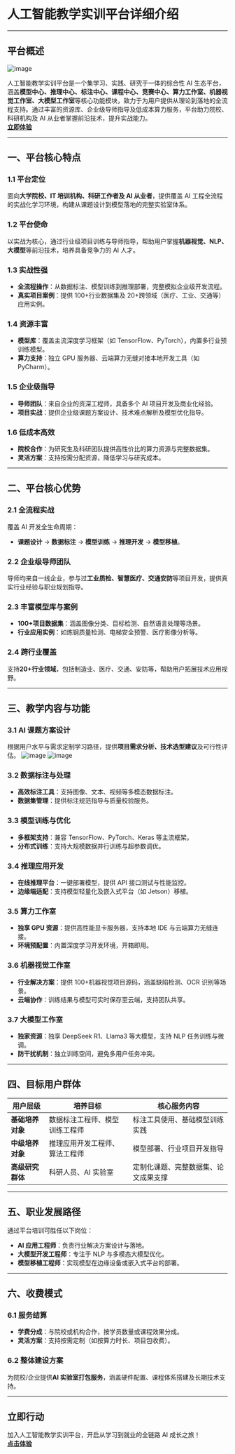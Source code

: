 # 人工智能教学实训平台详细介绍

---

## 平台概述
![image](https://github.com/user-attachments/assets/68ec00da-17e4-4338-95fd-09085ae41a18)

人工智能教学实训平台是一个集学习、实践、研究于一体的综合性 AI 生态平台，涵盖**模型中心、推理中心、标注中心、课程中心、竞赛中心、算力工作室、机器视觉工作室、大模型工作室**等核心功能模块，致力于为用户提供从理论到落地的全流程支持。通过丰富的资源库、企业级导师指导及低成本算力服务，平台助力院校、科研机构及 AI 从业者掌握前沿技术，提升实战能力。  
**[立即体验](https://www.lswai.com)**

---

## 一、平台核心特点

### 1.1 平台定位

面向**大学院校、IT 培训机构、科研工作者及 AI 从业者**，提供覆盖 AI 工程全流程的实战化学习环境，构建从课题设计到模型落地的完整实验室体系。

### 1.2 平台使命

以实战为核心，通过行业级项目训练与导师指导，帮助用户掌握**机器视觉、NLP、大模型**等前沿技术，培养具备竞争力的 AI 人才。

### 1.3 实战性强

-   **全流程操作**：从数据标注、模型训练到推理部署，完整模拟企业级开发流程。
-   **真实项目案例**：提供 100+行业数据集及 20+跨领域（医疗、工业、交通等）应用实例。

### 1.4 资源丰富

-   **模型库**：覆盖主流深度学习框架（如 TensorFlow、PyTorch），内置多行业预训练模型。
-   **算力支持**：独立 GPU 服务器、云端算力无缝对接本地开发工具（如 PyCharm）。

### 1.5 企业级指导

-   **导师团队**：来自企业的资深工程师，具备多个 AI 项目开发及商业化经验。
-   **项目实战**：提供企业级课题方案设计、技术难点解析及模型优化指导。

### 1.6 低成本高效

-   **院校合作**：为研究生及科研团队提供高性价比的算力资源与完整数据集。
-   **灵活方案**：支持按需分配资源，降低学习与研究成本。

---

## 二、平台核心优势

### 2.1 全流程实战

覆盖 AI 开发全生命周期：

-   **课题设计** → **数据标注** → **模型训练** → **推理开发** → **模型移植**。


### 2.2 企业级导师团队

导师均来自一线企业，参与过**工业质检、智慧医疗、交通安防**等项目开发，提供真实行业经验与职业规划指导。

### 2.3 丰富模型库与案例

-   **100+项目数据集**：涵盖图像分类、目标检测、自然语言处理等场景。
-   **行业应用实例**：如炼钢质量检测、电梯安全预警、医疗影像分析等。

### 2.4 跨行业覆盖

支持**20+行业领域**，包括制造业、医疗、交通、安防等，帮助用户拓展技术应用视野。

---

## 三、教学内容与功能

### 3.1 AI 课题方案设计

根据用户水平与需求定制学习路径，提供**项目需求分析、技术选型建议**及可行性评估。
![image](https://github.com/user-attachments/assets/b1b2a3bb-b5ad-40d3-9b97-4346c575e777)
![image](https://github.com/user-attachments/assets/798e61e8-3a95-40f5-b32e-2d0dd71ece3c)

### 3.2 数据标注与处理

-   **高效标注工具**：支持图像、文本、视频等多模态数据标注。
-   **数据集管理**：提供标注规范指导与质量校验服务。

### 3.3 模型训练与优化

-   **多框架支持**：兼容 TensorFlow、PyTorch、Keras 等主流框架。
-   **分布式训练**：支持大规模数据并行训练与超参数调优。

### 3.4 推理应用开发

-   **在线推理平台**：一键部署模型，提供 API 接口测试与性能监控。
-   **边缘端适配**：支持模型轻量化及嵌入式平台（如 Jetson）移植。

### 3.5 算力工作室

-   **独享 GPU 资源**：提供高性能显卡服务器，支持本地 IDE 与云端算力无缝连接。
-   **环境预配置**：内置深度学习开发环境，开箱即用。

### 3.6 机器视觉工作室

-   **行业解决方案**：提供 100+机器视觉项目源码，涵盖缺陷检测、OCR 识别等场景。
-   **云端协作**：训练结果与模型可实时保存至云端，支持团队共享。

### 3.7 大模型工作室

-   **独家资源**：独享 DeepSeek R1、Llama3 等大模型，支持 NLP 任务训练与微调。
-   **防干扰机制**：独立训练空间，避免多用户任务冲突。

---

## 四、目标用户群体

| 用户层级         | 培养目标                       | 核心服务内容                         |
| ---------------- | ------------------------------ | ------------------------------------ |
| **基础培养对象** | 数据标注工程师、模型训练工程师 | 标注工具使用、基础模型训练实践       |
| **中级培养对象** | 推理应用开发工程师、算法工程师 | 模型部署、行业项目开发指导           |
| **高级研究群体** | 科研人员、AI 实验室            | 定制化课题、完整数据集、论文成果支撑 |

---

## 五、职业发展路径

通过平台培训可胜任以下岗位：

-   **AI 应用工程师**：负责行业解决方案设计与落地。
-   **大模型开发工程师**：专注于 NLP 与多模态大模型优化。
-   **模型移植工程师**：实现模型在边缘设备或嵌入式平台的部署。

---

## 六、收费模式

### 6.1 服务结算

-   **学费分成**：与院校或机构合作，按学员数量或课程效果分成。
-   **灵活方案**：支持按需定制（如按算力时长、项目包收费）。

### 6.2 整体建设方案

为院校/企业提供**AI 实验室打包服务**，涵盖硬件配置、课程体系搭建及长期技术支持。

---

## 立即行动

加入人工智能教学实训平台，开启从学习到就业的全链路 AI 成长之旅！  
**[点击体验](https://www.lswai.com)**
